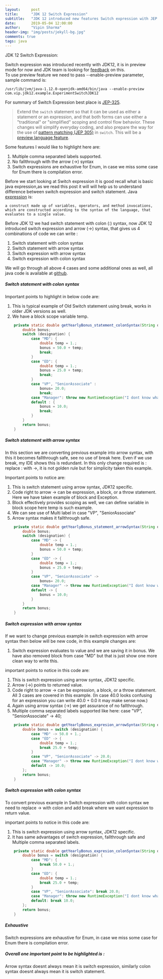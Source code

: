```yaml
---
layout:     post
title:      "JDK 12 Switch Expression"
subtitle:   "JDK 12 introduced new features Switch expression with JEP 325"
date:       2019-05-04 12:00:00
author:     "Vipin Sharma"
header-img: "img/posts/jekyll-bg.jpg"
comments: true
tags: java
---
```



JDK 12 Switch Expression:

Switch expression was introduced recently with JDK12, it is in preview mode for now and JDK team is looking for [feedback](https://mail.openjdk.java.net/pipermail/jdk-dev/2019-April/002770.html) on this.  
To use preview feature we need to pass --enable-preview parameter, sample command is:

    /usr/lib/jvm/java-1.12.0-openjdk-amd64/bin/java --enable-preview com.vip.jdk12.example.ExperimentSwitchJDK12

For summary of Switch Expression best place is [JEP-325](https://openjdk.java.net/jeps/325).
> Extend the `switch` statement so that it can be used as either a
> statement or an expression, and that both forms can use either a
> "traditional" or "simplified" scoping and control flow behavior. These
> changes will simplify everyday coding, and also prepare the way for
> the use of [pattern matching (JEP
> 305)](https://openjdk.java.net/jeps/305) in `switch`. This will be a
> [preview language feature](https://openjdk.java.net/jeps/12).


Some features I would like to highlight here are:

 1. Multiple comma separated labels supported. 
 2. No fallthrough with the arrow (->) syntax
 3. Switch expressions are exhaustive for Enum, in case we miss some case for
    Enum there is compilation error.
    

Before we start looking at Switch expression it is good recall what is basic java expression,as we read this post it will will help us to understand difference between switch expression and switch statement. 
Java [expression](https://docs.oracle.com/javase/tutorial/java/nutsandbolts/expressions.html) is:

    a construct made up of variables, operators, and method invocations, which are constructed according to the syntax of the language, that evaluates to a single value.


Before JDK 12 we had switch statement with colon (:) syntax, now JDK 12 introduced switch expression and arrow (->) syntax, that gives us 4 combinations of code we can write :

 1. Switch statement with colon syntax
 2. Switch statement with arrow syntax 
 3. Switch expression with arrow syntax
 4. Switch expression with colon syntax


We will go through all above 4 cases and some additional ones as well, all java code is available at [github](https://github.com/Vipin-Sharma/JDK12Examples).


##### Switch statement with colon syntax

Important points to highlight in below code are:
1.  This is typical example of Old Switch statement using break, works in older JDK versions as well.
2.  We have a block scope variable temp.

```java
    private static double getYearlyBonus_statement_colonSyntax(String designation) {
        double bonus;
        switch (designation) {
            case "MD": {
                double temp = 1.;
                bonus = 50.0 + temp;
                break;
            }
            case "ED": {
                double temp = 1.;
                bonus = 25.0 + temp;
                break;
            }
            case "VP", "SeniorAssociate" :
                bonus= 20.0;
                break;
            case "Manager": throw new RuntimeException("I dont know what is Manager designation");
            default : {
                bonus = 10.0;
                break;
            }
        }
        return bonus;
    }

```

##### Switch statement with arrow syntax

In this section we are converting previous example into arrow syntax, with this it becomes fallthrough safe, see no use of break here.
Even if we use break, my IDE shows this is redundant. 
In this only change required is : replace : with ->, it is not golden rule but for simplicity taken this example.

Important points to notice are:
1.  This is switch statement using arrow syntax, JDK12 specific.
2.  Code right to arrow -> can be expression, a block, or a throw statement. Here we have taken example of block and Exception.
3.  Block effectively provides scoping as well, we can define variable in block scope here temp is such example.
4.  We can see use of Multi label in case "VP", "SeniorAssociate"
5.  Arrow syntax makes it fallthrough safe.


```java
    private static double getYearlyBonus_statement_arrowSyntax(String designation) {
        double bonus;
        switch (designation) {
            case "MD" -> {
                double temp = 1.;
                bonus = 50.0 + temp;
            }
            case "ED" -> {
                double temp = 1.;
                bonus = 25.0 + temp;
            }
            case "VP", "SeniorAssociate" ->
                bonus= 20.0;
            case "Manager" -> throw new RuntimeException("I dont know what is Manager designation");
            default -> {
                bonus = 10.0;
            }
        }
        return bonus;
    }
``` 



##### Switch expression with arrow syntax

If we want to change previous example in switch expression with arrow syntax then below will be new code, in this example changes are:
1.  Switch expression evaluates to value and we are saving it in bonus.
We have also removed block from case "MD" but that is just show one more clean way to write this.

important points to notice in this code are:

1.  This is switch expression using arrow syntax, JDK12 specific.
2.  Arrow (->) points to returned value.
3.  Code right to arrow -> can be expression, a block, or a throw statement. All 3 cases are covered in this example.
    (In case 40.0 looks confusing for an expression you can write 40.0 + 0.0 it may make sense now.)
4.  Again using arrow syntax (->) we get assurance of no fallthrough.
5.  Multiple comma separated labels supported like here:   case "VP", "SeniorAssociate" -> 40;


```java
    private static double getYearlyBonus_expresion_arrowSyntax(String designation) {
        double bonus = switch (designation) {
            case "MD" -> 50.0 + 1.;
            case "ED" -> {
                double temp = 1.;
                break 25.0 + temp;
            }
            case "VP", "SeniorAssociate" -> 20.0;
            case "Manager" -> throw new RuntimeException("I dont know what is Manager designation");
            default -> 10.0;
        };
        return bonus;
    }
```

##### Switch expression with colon syntax

To convert previous example in Switch expression with colon syntax we need to replace -> with colon 
and add break where we want expression to return value.  

important points to notice in this code are:

1.  This is switch expression using arrow syntax, JDK12 specific.
2.  It has same advantages of switch expression, fallthrough safe and Multiple comma separated labels. 


```java
    private static double getYearlyBonus_expresion_colonSyntax(String designation) {
        double bonus = switch (designation) {
            case "MD": {
                break 50.0 + 1.;
            }
            case "ED": {
                double temp = 1.;
                break 25.0 + temp;
            }
            case "VP", "SeniorAssociate": break 20.0;
            case "Manager": throw new RuntimeException("I dont know what is Manager designation");
            default: break 10.0;
        };
        return bonus;
    }
```


##### Exhaustive 
Switch expressions are exhaustive for Enum, in case we miss some case for Enum there is compilation error.


##### Overall one important point to be highlighted is :
Arrow syntax doesnt always mean it is switch expression, similarly colon syntax doesnt always mean it is switch statement.  
 
